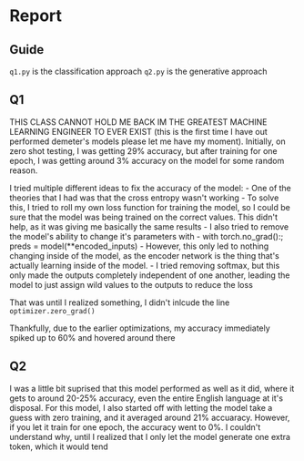# Report

## Guide

`q1.py` is the classification approach
`q2.py` is the generative approach

## Q1

THIS CLASS CANNOT HOLD ME BACK IM THE GREATEST MACHINE LEARNING ENGINEER TO EVER EXIST (this is the first time I have out performed demeter's models please let me have my moment).
Initially, on zero shot testing, I was getting 29% accuracy, but after training for one epoch, I was getting around 3% accuracy on the model for some random reason.

I tried multiple different ideas to fix the accuracy of the model:
    - One of the theories that I had was that the cross entropy wasn't working
      - To solve this, I tried to roll my own loss function for training the model, so I could be sure that the model was being trained on the correct values. This didn't help, as it was giving me basically the same results
    - I also tried to remove the model's ability to change it's parameters with
      - with torch.no_grad():; preds = model(**encoded_inputs)
      - However, this only led to nothing changing inside of the model, as the encoder network is the thing that's actually learning inside of the model.
    - I tried removing softmax, but this only made the outputs completely independent of one another, leading the model to just assign wild values to the outputs to reduce the loss

That was until I realized something, I didn't inlcude the line
`optimizer.zero_grad()`

Thankfully, due to the earlier optimizations, my accuracy immediately spiked up to 60% and hovered around there

## Q2

I was a little bit suprised that this model performed as well as it did, where it gets to around 20-25% accuracy, even the entire English language at it's disposal.
For this model, I also started off with letting the model take a guess with zero training, and it averaged around 21% accuaracy. However, if you let it train for one epoch, the accuracy went to 0%. I couldn't understand why, until I realized that I only let the model generate one extra token, which it would tend 